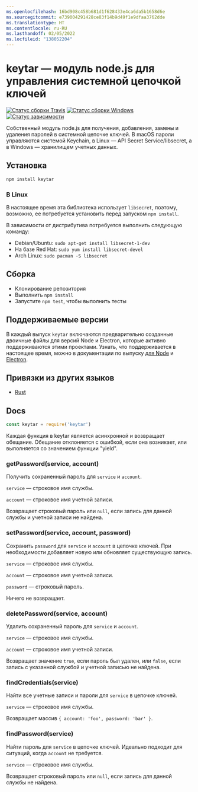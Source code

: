 ```yaml
---
ms.openlocfilehash: 16bd908c458b681d1f628433e4ca6da5b1658d6e
ms.sourcegitcommit: e739004291428ce83f14b9d49f1e9dfaa3762dde
ms.translationtype: HT
ms.contentlocale: ru-RU
ms.lasthandoff: 02/05/2022
ms.locfileid: "138052204"
---
```

# <a name="keytar---node-module-to-manage-system-keychain"></a>keytar — модуль node.js для управления системной цепочкой ключей

[![Статус сборки Travis](https://travis-ci.org/atom/node-keytar.svg?branch=master)](https://travis-ci.org/atom/node-keytar)
[![Статус сборки Windows](https://ci.appveyor.com/api/projects/status/github/atom/node-keytar?svg=true)](https://ci.appveyor.com/project/Atom/node-keytar)
[![Статус зависимости](https://david-dm.org/atom/node-keytar.svg)](https://david-dm.org/atom/node-keytar)

Собственный модуль node.js для получения, добавления, замены и удаления паролей в системной цепочке ключей. В macOS пароли управляются системой Keychain, в Linux — API Secret Service/libsecret, а в Windows — хранилищем учетных данных.

## <a name="installing"></a>Установка

```sh
npm install keytar
```

### <a name="on-linux"></a>В Linux

В настоящее время эта библиотека использует `libsecret`, поэтому, возможно, ее потребуется установить перед запуском `npm install`.

В зависимости от дистрибутива потребуется выполнить следующую команду:

* Debian/Ubuntu: `sudo apt-get install libsecret-1-dev`
* На базе Red Hat: `sudo yum install libsecret-devel`
* Arch Linux: `sudo pacman -S libsecret`

## <a name="building"></a>Сборка

  * Клонирование репозитория
  * Выполнить `npm install`
  * Запустите `npm test`, чтобы выполнить тесты

## <a name="supported-versions"></a>Поддерживаемые версии

В каждый выпуск `keytar` включаются предварительно созданные двоичные файлы для версий Node и Electron, которые активно поддерживаются этими проектами. Узнать, что поддерживается в настоящее время, можно в документации по выпуску [для Node](https://github.com/nodejs/Release) и [Electron](https://electronjs.org/docs/tutorial/support).

## <a name="bindings-from-other-languages"></a>Привязки из других языков

- [Rust](https://crates.io/crates/keytar)

## <a name="docs"></a>Docs

```javascript
const keytar = require('keytar')
```

Каждая функция в keytar является асинхронной и возвращает обещание. Обещание отклоняется с ошибкой, если она возникает, или выполняется со значением функции "yield".

### <a name="getpasswordservice-account"></a>getPassword(service, account)

Получить сохраненный пароль для `service` и `account`.

`service` — строковое имя службы.

`account` — строковое имя учетной записи.

Возвращает строковый пароль или `null`, если запись для данной службы и учетной записи не найдена.

### <a name="setpasswordservice-account-password"></a>setPassword(service, account, password)

Сохранить `password` для `service` и `account` в цепочке ключей. При необходимости добавляет новую или обновляет существующую запись.

`service` — строковое имя службы.

`account` — строковое имя учетной записи.

`password` — строковый пароль.

Ничего не возвращает.

### <a name="deletepasswordservice-account"></a>deletePassword(service, account)

Удалить сохраненный пароль для `service` и `account`.

`service` — строковое имя службы.

`account` — строковое имя учетной записи.

Возвращает значение `true`, если пароль был удален, или `false`, если запись с указанной службой и учетной записью не найдена.

### <a name="findcredentialsservice"></a>findCredentials(service)

Найти все учетные записи и пароли для `service` в цепочке ключей.

`service` — строковое имя службы.

Возвращает массив `{ account: 'foo', password: 'bar' }`.

### <a name="findpasswordservice"></a>findPassword(service)

Найти пароль для `service` в цепочке ключей. Идеально подходит для ситуаций, когда `account` не требуется.

`service` — строковое имя службы.

Возвращает строковый пароль или `null`, если запись для данной службы не найдена.

